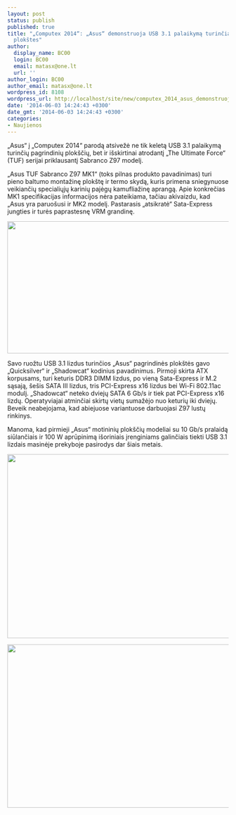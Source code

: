 ```yaml
---
layout: post
status: publish
published: true
title: "„Computex 2014“: „Asus“ demonstruoja USB 3.1 palaikymą turinčias motinines
  plokštes"
author:
  display_name: BC00
  login: BC00
  email: matasx@one.lt
  url: ''
author_login: BC00
author_email: matasx@one.lt
wordpress_id: 8108
wordpress_url: http://localhost/site/new/computex_2014_asus_demonstruoja_usb_31_palaikyma_turincias_motinines_plokstes/
date: '2014-06-03 14:24:43 +0300'
date_gmt: '2014-06-03 14:24:43 +0300'
categories:
- Naujienos
---
```

<p>
	&bdquo;Asus&ldquo; į &bdquo;Computex 2014&ldquo; parodą atsivežė ne tik keletą USB 3.1 palaikymą turinčių pagrindinių plok&scaron;čių, bet ir i&scaron;skirtinai atrodantį &bdquo;The Ultimate Force&ldquo; (TUF) serijai priklausantį Sabranco Z97 modelį.</p>
<p>
	&bdquo;Asus TUF Sabranco Z97 MK1&ldquo; (toks pilnas produkto pavadinimas) turi pieno baltumo montažinę plok&scaron;tę ir termo skydą, kuris primena sniegynuose veikiančių specialiųjų karinių pajėgų kamufliažinę aprangą. Apie konkrečias MK1 specifikacijas informacijos nėra pateikiama, tačiau akivaizdu, kad &bdquo;Asus yra paruo&scaron;usi ir MK2 modelį. Pastarasis &bdquo;atsikratė&ldquo; Sata-Express jungties ir turės paprastesnę VRM grandinę.</p>
<p>
	<a href="http://technews.lt/userfiles/64a.jpg"><img alt="" src="http://technews.lt/userfiles/64a.jpg" style="width: 520px; height: 300px;" /></a></p>
<p>
	Savo ruožtu USB 3.1 lizdus turinčios &bdquo;Asus&ldquo; pagrindinės plok&scaron;tės gavo &bdquo;Quicksilver&ldquo; ir &bdquo;Shadowcat&ldquo; kodinius pavadinimus. Pirmoji skirta ATX korpusams, turi keturis DDR3 DIMM lizdus, po vieną Sata-Express ir M.2 sąsają, &scaron;e&scaron;is SATA III lizdus, tris PCI-Express x16 lizdus bei Wi-Fi 802.11ac modulį. &bdquo;Shadowcat&ldquo; neteko dviejų SATA 6 Gb/s ir tiek pat PCI-Express x16 lizdų. Operatyviajai atminčiai skirtų vietų sumažėjo nuo keturių iki dviejų. Beveik neabejojama, kad abiejuose variantuose darbuojasi Z97 lustų rinkinys.</p>
<p>
	Manoma, kad pirmieji &bdquo;Asus&ldquo; motininių plok&scaron;čių modeliai su 10 Gb/s pralaidą siūlančiais ir 100 W aprūpinimą i&scaron;oriniais įrenginiams galinčiais tiekti USB 3.1 lizdais masinėje prekyboje pasirodys dar &scaron;iais metais.</p>
<p>
	<a href="http://technews.lt/userfiles/ASUS_Quicksilver_USB3_1_board_Computex_01.jpg"><img alt="" src="http://technews.lt/userfiles/ASUS_Quicksilver_USB3_1_board_Computex_01.jpg" style="width: 520px; height: 418px;" /></a></p>
<p>
	<a href="http://technews.lt/userfiles/ASUS_Shadowcat_USB3_1_board_Computex_01.jpg"><img alt="" src="http://technews.lt/userfiles/ASUS_Shadowcat_USB3_1_board_Computex_01.jpg" style="width: 520px; height: 371px;" /></a></p>
